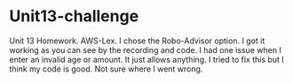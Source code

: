 # Unit13-challenge
Unit 13 Homework. AWS-Lex. I chose the Robo-Advisor option. I got it working as you can see by the recording and code. I had one issue when I enter an invalid age or amount. It just allows anything. I tried to fix this but I think my code is good. Not sure where I went wrong.
